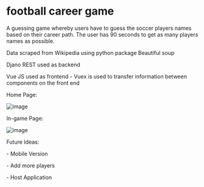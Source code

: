 # football career game

<p>A guessing game whereby users have to guess the soccer players names based on their career path. The user has 90 seconds to get as many players names as possible.</p>

<p>Data scraped from Wikipedia using python package Beautiful soup</p>

<p>Djano REST used as backend</p>

<p>Vue JS used as frontend - Vuex is used to transfer information between components on the front end</p>


<p>Home Page:</p>




![image](https://github.com/Gus1616/football_career_game/assets/90276026/59bbb9bd-a47f-472f-a99e-5d3246cc2694)




<p>In-game Page:</p>






![image](https://github.com/Gus1616/football_career_game/assets/90276026/a2f9791e-ec22-45a7-9e79-15d64d986390)

<p>Future Ideas:</p>


<p>- Mobile Version</p>
<p>- Add more players</p>
<p>- Host Application</p>


